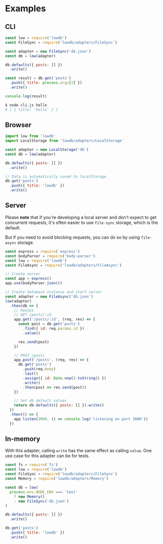 # Examples

## CLI

```js
const low = require('lowdb')
const FileSync = require('lowdb/adapters/FileSync')

const adapter = new FileSync('db.json')
const db = low(adapter)

db.defaults({ posts: [] })
  .write()

const result = db.get('posts')
  .push({ title: process.argv[2] })
  .write()

console.log(result)
```

```sh
$ node cli.js hello
# [ { title: 'hello' } ]
```

## Browser

```js
import low from 'lowdb'
import LocalStorage from 'lowdb/adapters/LocalStorage'

const adapter = new LocalStorage('db')
const db = low(adapter)

db.defaults({ posts: [] })
  .write()

// Data is automatically saved to localStorage
db.get('posts')
  .push({ title: 'lowdb' })
  .write()
```

## Server

Please __note__ that if you're developing a local server and don't expect to get concurrent requests, it's often easier to use `file-sync` storage, which is the default.

But if you need to avoid blocking requests, you can do so by using `file-async` storage.

```js
const express = require('express')
const bodyParser = require('body-parser')
const low = require('lowdb')
const FileAsync = require('lowdb/adapters/FileAsync')

// Create server
const app = express()
app.use(bodyParser.json())

// Create database instance and start server
const adapter = new FileAsync('db.json')
low(adapter)
  .then(db => {
    // Routes
    // GET /posts/:id
    app.get('/posts/:id', (req, res) => {
      const post = db.get('posts')
        .find({ id: req.params.id })
        .value()

      res.send(post)
    })

    // POST /posts
    app.post('/posts', (req, res) => {
      db.get('posts')
        .push(req.body)
        .last()
        .assign({ id: Date.now().toString() })
        .write()
        .then(post => res.send(post))
    })

    // Set db default values
    return db.defaults({ posts: [] }).write()
  })
  .then(() => {
    app.listen(3000, () => console.log('listening on port 3000'))
  })
```

## In-memory

With this adapter, calling `write` has the same effect as calling `value`. One use case for this adapter can be for tests.

```js
const fs = require('fs')
const low = require('lowdb')
const FileSync = require('lowdb/adapters/FileSync')
const Memory = require('lowdb/adapters/Memory')

const db = low(
  process.env.NODE_ENV === 'test'
    ? new Memory()
    : new FileSync('db.json')
)

db.defaults({ posts: [] })
  .write()

db.get('posts')
  .push({ title: 'lowdb' })
  .write()
```
